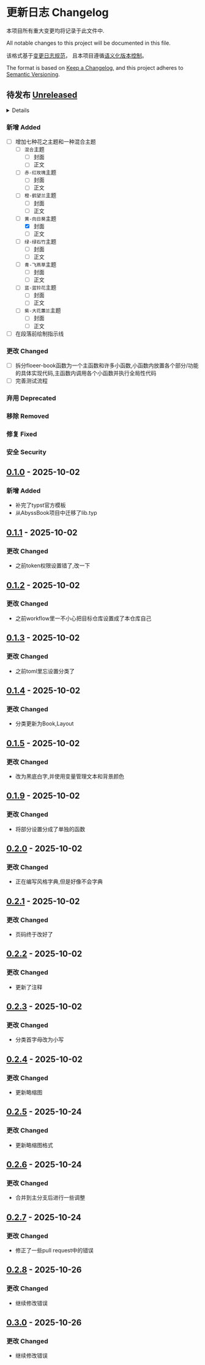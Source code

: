 # 更新日志 Changelog

本项目所有重大变更均将记录于此文件中.

All notable changes to this project will be documented in this file.

该格式基于[变更日志规范](https://keepachangelog.com/en/1.1.0/)，
且本项目遵循[语义化版本控制](https://semver.org/spec/v2.0.0.html)。

The format is based on [Keep a Changelog](https://keepachangelog.com/en/1.1.0/),
and this project adheres to [Semantic Versioning](https://semver.org/spec/v2.0.0.html).

## 待发布 [Unreleased]

<details>

<!-- Write migration guide here -->

</details>

### 新增 Added

- [ ] 增加七种花之主题和一种混合主题
  - [ ] `混合`主题
    - [ ] 封面
    - [ ] 正文
  - [ ] `赤-红玫瑰`主题
    - [ ] 封面
    - [ ] 正文
  - [ ] `橙-鹤望兰`主题
    - [ ] 封面
    - [ ] 正文
  - [ ] `黄-向日葵`主题
    - [X] 封面
    - [ ] 正文
  - [ ] `绿-绿石竹`主题
    - [ ] 封面
    - [ ] 正文
  - [ ] `青-飞燕草`主题
    - [ ] 封面
    - [ ] 正文
  - [ ] `蓝-蓝铃花`主题
    - [ ] 封面
    - [ ] 正文
  - [ ] `紫-大花蕙兰`主题
    - [ ] 封面
    - [ ] 正文
- [ ] 在段落前绘制指示线![]()

### 更改 Changed

- [ ] 拆分floeer-book函数为一个主函数和许多小函数,小函数内放置各个部分/功能的具体实现代码,主函数内调用各个小函数并执行全局性代码
- [ ] 完善测试流程

### 弃用 Deprecated

### 移除 Removed

### 修复 Fixed

### 安全 Security

## [0.1.0] - 2025-10-02

### 新增 Added

<!-- Describe the feature set of the initial release here -->

- 补完了typst官方模板
- 从AbyssBook项目中迁移了lib.typ

## [0.1.1] - 2025-10-02

### 更改 Changed

- 之前token权限设置错了,改一下

## [0.1.2] - 2025-10-02

### 更改 Changed

- 之前workflow里一不小心把目标仓库设置成了本仓库自己

## [0.1.3] - 2025-10-02

### 更改 Changed

- 之前toml里忘设置分类了

## [0.1.4] - 2025-10-02

### 更改 Changed

- 分类更新为Book,Layout

## [0.1.5] - 2025-10-02

### 更改 Changed

- 改为黑底白字,并使用变量管理文本和背景颜色

## [0.1.9] - 2025-10-02

### 更改 Changed

- 将部分设置分成了单独的函数

## [0.2.0] - 2025-10-02

### 更改 Changed

- 正在编写风格字典,但是好像不会字典

## [0.2.1] - 2025-10-02

### 更改 Changed

- 页码终于改好了

## [0.2.2] - 2025-10-02

### 更改 Changed

- 更新了注释

## [0.2.3] - 2025-10-02

### 更改 Changed

- 分类首字母改为小写

## [0.2.4] - 2025-10-02

### 更改 Changed

- 更新略缩图

## [0.2.5] - 2025-10-24

### 更改 Changed

- 更新略缩图格式

## [0.2.6] - 2025-10-24

### 更改 Changed

- 合并到主分支后进行一些调整

## [0.2.7] - 2025-10-24

### 更改 Changed

- 修正了一些pull request中的错误

## [0.2.8] - 2025-10-26

### 更改 Changed

- 继续修改错误

## [0.3.0] - 2025-10-26

### 更改 Changed

- 继续修改错误

<!--
以下是每个版本的目标URL：
Below are the target URLs for each version
You can link version numbers (in level-2 headings)
to the corresponding tag on GitHub, or the diff
in comparison to the previous release

以下是每个版本的目标URL
您可以将版本号(位于二级标题中)链接至GitHub上的对应标签
或链接至与前一版本的差异对比
-->

[Unreleased]: https://github.com/CrossDark/FlowerBook/compare/latest...HEAD
[0.1.0]: https://github.com/CrossDark/FlowerBook/releases/tag/v0.1.0
[0.1.1]: https://github.com/CrossDark/FlowerBook/releases/tag/v0.1.1
[0.1.2]: https://github.com/CrossDark/FlowerBook/releases/tag/v0.1.2
[0.1.3]: https://github.com/CrossDark/FlowerBook/releases/tag/v0.1.3
[0.1.4]: https://github.com/CrossDark/FlowerBook/releases/tag/v0.1.4
[0.1.5]: https://github.com/CrossDark/FlowerBook/releases/tag/v0.1.5
[0.1.7]: https://github.com/CrossDark/FlowerBook/releases/tag/v0.1.7
[0.1.9]: https://github.com/CrossDark/FlowerBook/releases/tag/v0.1.9
[0.2.0]: https://github.com/CrossDark/FlowerBook/releases/tag/v0.2.0
[0.2.1]: https://github.com/CrossDark/FlowerBook/releases/tag/v0.2.1
[0.2.2]: https://github.com/CrossDark/FlowerBook/releases/tag/v0.2.2
[0.2.3]: https://github.com/CrossDark/FlowerBook/releases/tag/v0.2.3
[0.2.4]: https://github.com/CrossDark/FlowerBook/releases/tag/v0.2.4
[0.2.5]: https://github.com/CrossDark/FlowerBook/releases/tag/v0.2.5
[0.2.6]: https://github.com/CrossDark/FlowerBook/releases/tag/v0.2.6
[0.2.7]: https://github.com/CrossDark/FlowerBook/releases/tag/v0.2.7
[0.2.8]: https://github.com/CrossDark/FlowerBook/releases/tag/v0.2.8
[0.3.0]: https://github.com/CrossDark/FlowerBook/releases/tag/v0.3.0

